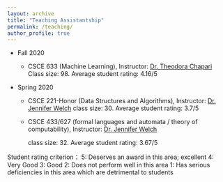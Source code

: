 ```yaml
---
layout: archive
title: "Teaching Assistantship"
permalink: /teaching/
author_profile: true
---
```


* Fall 2020
	- CSCE 633 (Machine Learning),  Instructor: [Dr. Theodora Chapari](https://chaspari.engr.tamu.edu/)
	Class size: 98. Average student rating: 4.16/5
	
* Spring 2020
	- CSCE 221-Honor (Data Structures and Algorithms), Instructor: [Dr. Jennifer Welch](https://jenniferlwelch.net/)
	  class size: 30. Average student rating: 3.7/5
	
	- CSCE 433/627 (formal languages and automata / theory of computability), Instructor: [Dr. Jennifer Welch](https://jenniferlwelch.net/)
	
	  class size: 32. Average student rating: 3.67/5
	
	

Student rating criterion：
5: Deserves an award in this area; excellent
4: Very Good
3: Good
2: Does not perform well in this area
1: Has serious deficiencies in this area which are detrimental to students